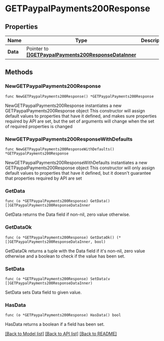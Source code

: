 # GETPaypalPayments200Response

## Properties

Name | Type | Description | Notes
------------ | ------------- | ------------- | -------------
**Data** | Pointer to [**[]GETPaypalPayments200ResponseDataInner**](GETPaypalPayments200ResponseDataInner.md) |  | [optional] 

## Methods

### NewGETPaypalPayments200Response

`func NewGETPaypalPayments200Response() *GETPaypalPayments200Response`

NewGETPaypalPayments200Response instantiates a new GETPaypalPayments200Response object
This constructor will assign default values to properties that have it defined,
and makes sure properties required by API are set, but the set of arguments
will change when the set of required properties is changed

### NewGETPaypalPayments200ResponseWithDefaults

`func NewGETPaypalPayments200ResponseWithDefaults() *GETPaypalPayments200Response`

NewGETPaypalPayments200ResponseWithDefaults instantiates a new GETPaypalPayments200Response object
This constructor will only assign default values to properties that have it defined,
but it doesn't guarantee that properties required by API are set

### GetData

`func (o *GETPaypalPayments200Response) GetData() []GETPaypalPayments200ResponseDataInner`

GetData returns the Data field if non-nil, zero value otherwise.

### GetDataOk

`func (o *GETPaypalPayments200Response) GetDataOk() (*[]GETPaypalPayments200ResponseDataInner, bool)`

GetDataOk returns a tuple with the Data field if it's non-nil, zero value otherwise
and a boolean to check if the value has been set.

### SetData

`func (o *GETPaypalPayments200Response) SetData(v []GETPaypalPayments200ResponseDataInner)`

SetData sets Data field to given value.

### HasData

`func (o *GETPaypalPayments200Response) HasData() bool`

HasData returns a boolean if a field has been set.


[[Back to Model list]](../README.md#documentation-for-models) [[Back to API list]](../README.md#documentation-for-api-endpoints) [[Back to README]](../README.md)


